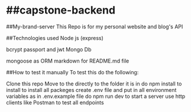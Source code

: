 # ##capstone-backend
##My-brand-server
This Repo is for my personal website and blog's API

##Technologies used
Node js (express)

bcrypt
passport and jwt
Mongo Db

mongoose as ORM
markdown for README.md file

##How to test it manually
To test this do the following:

Clone this repo
Move to the directly to the folder it is in
do npm install to install to install all packeges
create .env file and put in all environment variables as in .env.example file
do npm run dev to start a server
use http clients like Postman to test all endpoints
